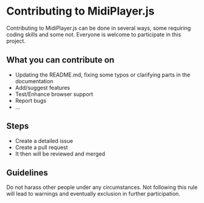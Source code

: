 # Contributing to MidiPlayer.js
Contributing to MidiPlayer.js can be done in several ways, some requiring coding skills and some not. Everyone is welcome to participate in this project.

## What you can contribute on
 - Updating the README.md, fixing some typos or clarifying parts in the documentation
 - Add/suggest features
 - Test/Enhance browser support
 - Report bugs
 - ...

## Steps
 - Create a detailed issue
 - Create a pull request
 - It then will be reviewed and merged

## Guidelines
Do not harass other people under any circumstances. Not following this rule will lead to warnings and eventually exclusion in further participation.